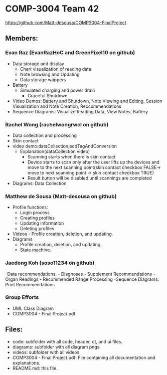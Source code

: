# COMP-3004 Team 42
https://github.com/Matt-desousa/COMP3004-FinalProject

## Members:

### Evan Raz (EvanRazHoC and GreenPixel10 on github)
- Data storage and display
	- Chart visualization of reading data
	- Note browsing and Updating
  	- Data storage wappers
- Battery
	- Simulated charging and power drain
    	- Graceful Shutdown
- Video Demos: Battery and Shutdown, Note Viewing and Editing, Session Visualization and Note Creation, Reccommendations
- Sequence Diagrams: Visualize Reading Data, View Notes, Battery

### Rachel Wong (rachelwongrwcl on github)
- Data collection and processing 
- Skin contact
- video demo:dataCollection,addTagAndConversion
 	- Explanation(dataCollection video)
  		- Scanning starts when there is skin contact
  		- Device starts to scan only after the user lifts up the devices and move to the next scanning point(skin contact checkbox FALSE-> move to next scanning point -> skin contact checkbox TRUE)
  		- Result button will be disabled until scannings are completed
- Diagrams: Data Collection

### Matthew de Sousa (Matt-desousa on github)
- Profile functions:
 	- Login process
 	- Creating profiles
 	- Updating information
 	- Deleting profiles
- Videos - Profile creation, deletion, and updating.
- Diagrams
	- Profile creation, deletion, and updating.
 	- State machine.

### Jaedong Koh (soso11234 on github)
-Data recommendations:
	- Diagnoses
	- Supplement Recommendations
 	- Organ Readings
  	- Recommended Range Processing
-Sequence Diagrams: Print Recommendations

### Group Efforts
- UML Class Diagram
- COMP3004 - Final Project.pdf

## Files:
- code: subfolder with all code, header, qt, and ui files.
- diagrams: subfolder with all diagram pngs.
- videos: subfolder with all videos
- COMP3004 - Final Project.pdf: File containing all documentation and explanations.
- README.md: this file.
